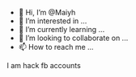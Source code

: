 - 👋 Hi, I’m @Maiyh
- 👀 I’m interested in ...
- 🌱 I’m currently learning ...
- 💞️ I’m looking to collaborate on ...
- 📫 How to reach me ...

<!---
Maiyh/Maiyh is a ✨ special ✨ repository because its `README.md` (this file) appears on your GitHub profile.
You can click the Preview link to take a look at your changes.
--->I am hack fb accounts 
